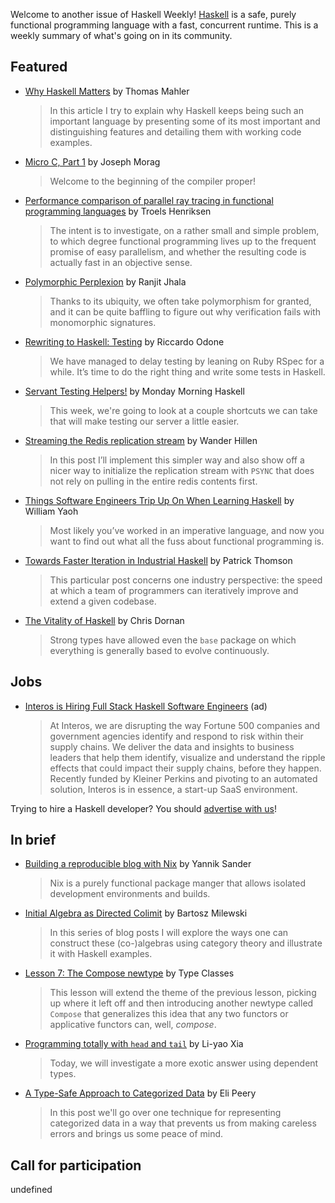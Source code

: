 Welcome to another issue of Haskell Weekly!
[Haskell](https://www.haskell.org) is a safe, purely functional programming language with a fast, concurrent runtime.
This is a weekly summary of what's going on in its community.

## Featured

- [Why Haskell Matters](https://github.com/thma/WhyHaskellMatters/blob/8a257be84c8bed9869adab7a49f18c47e22d85ea/README.md) by Thomas Mahler
  > In this article I try to explain why Haskell keeps being such an important language by presenting some of its most important and distinguishing features and detailing them with working code examples.

- [Micro C, Part 1](https://blog.josephmorag.com/posts/mcc1/) by Joseph Morag
  > Welcome to the beginning of the compiler proper!

- [Performance comparison of parallel ray tracing in functional programming languages](https://github.com/athas/raytracers/tree/44f88046e298401abfdeb049f61dc215d0df9742) by Troels Henriksen
  > The intent is to investigate, on a rather small and simple problem, to which degree functional programming lives up to the frequent promise of easy parallelism, and whether the resulting code is actually fast in an objective sense.

- [Polymorphic Perplexion](https://ucsd-progsys.github.io/liquidhaskell-blog/2020/04/12/polymorphic-perplexion.lhs/) by Ranjit Jhala
  > Thanks to its ubiquity, we often take polymorphism for granted, and it can be quite baffling to figure out why verification fails with monomorphic signatures.

- [Rewriting to Haskell: Testing](https://odone.io/posts/2020-04-13-rewriting-haskell-testing.html) by Riccardo Odone
  > We have managed to delay testing by leaning on Ruby RSpec for a while. It’s time to do the right thing and write some tests in Haskell.

- [Servant Testing Helpers!](https://mmhaskell.com/blog/2020/3/30/servant-testing-helpers) by Monday Morning Haskell
  > This week, we're going to look at a couple shortcuts we can take that will make testing our server a little easier.

- [Streaming the Redis replication stream](https://wjwh.eu/posts/2020-04-12-redis-conduit.html) by Wander Hillen
  > In this post I’ll implement this simpler way and also show off a nicer way to initialize the replication stream with `PSYNC` that does not rely on pulling in the entire redis contents first.

- [Things Software Engineers Trip Up On When Learning Haskell](https://williamyaoh.com/posts/2020-04-12-software-engineer-hangups.html) by William Yaoh
  > Most likely you’ve worked in an imperative language, and now you want to find out what all the fuss about functional programming is.

- [Towards Faster Iteration in Industrial Haskell](https://blog.sumtypeofway.com/posts/fast-iteration-with-haskell.html) by Patrick Thomson
  > This particular post concerns one industry perspective: the speed at which a team of programmers can iteratively improve and extend a given codebase.

- [The Vitality of Haskell](https://chrisdornan.com/posts/2020-04-13-vitality.html) by Chris Dornan
  > Strong types have allowed even the `base` package on which everything is generally based to evolve continuously.

## Jobs

- [Interos is Hiring Full Stack Haskell Software Engineers](https://www.interos.ai/vacancies/#haskell-software-engineer) (ad)
  > At Interos, we are disrupting the way Fortune 500 companies and government agencies identify and respond to risk within their supply chains. We deliver the data and insights to business leaders that help them identify, visualize and understand the ripple effects that could impact their supply chains, before they happen. Recently funded by Kleiner Perkins and pivoting to an automated solution, Interos is in essence, a start-up SaaS environment.

Trying to hire a Haskell developer?
You should [advertise with us](https://haskellweekly.news/advertising.html)!

## In brief

- [Building a reproducible blog with Nix](https://blog.ysndr.de/posts/internals/2020-04-10-built-with-nix/) by Yannik Sander
  > Nix is a purely functional package manger that allows isolated development environments and builds.

- [Initial Algebra as Directed Colimit](https://bartoszmilewski.com/2020/04/09/initial-algebra-as-directed-colimit/) by Bartosz Milewski
  > In this series of blog posts I will explore the ways one can construct these (co-)algebras using category theory and illustrate it with Haskell examples.

- [Lesson 7: The Compose newtype](https://typeclasses.com/functortown/the-compose-newtype) by Type Classes
  > This lesson will extend the theme of the previous lesson, picking up where it left off and then introducing another newtype called `Compose` that generalizes this idea that any two functors or applicative functors can, well, *compose*.

- [Programming totally with `head` and `tail`](https://blog.poisson.chat/posts/2020-04-13-safe-head-tail.html) by Li-yao Xia
  > Today, we will investigate a more exotic answer using dependent types.

- [A Type-Safe Approach to Categorized Data](https://epeery.com/typesafe-approach-to-categorized-data/) by Eli Peery
  > In this post we'll go over one technique for representing categorized data in a way that prevents us from making careless errors and brings us some peace of mind.

## Call for participation

undefined
